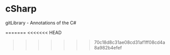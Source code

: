 # cSharp

gitLibrary - Annotations of the C#

=======
<<<<<<< HEAD
>>>>>>> 70c18d8c31ae08cd31af1ff08cd4a8a982b4efef
